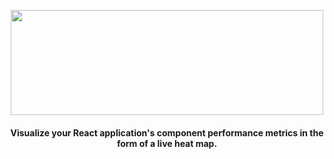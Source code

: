 <p align="center">
  <img width="500" height="168" src="https://user-images.githubusercontent.com/35183001/51876478-aa11a500-2336-11e9-96b0-a409e820a8bb.png">
</p>
<h4 align="center">Visualize your React application's component performance metrics in the form of a live heat map.</h4>
